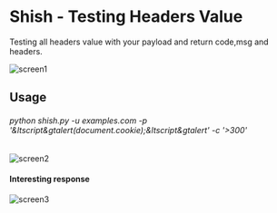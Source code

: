 # Shish - Testing Headers Value
Testing all headers value with your payload and return code,msg and headers.

![screen1](https://i.imgur.com/jP7FepN.png)

## Usage
###### python shish.py -u examples.com -p '&ltscript&gtalert(document.cookie);&ltscript&gtalert' -c '>300' 

![screen2](https://i.imgur.com/XdAEFD5.png)

#### Interesting response
![screen3](https://i.imgur.com/bo4kNwX.png)
